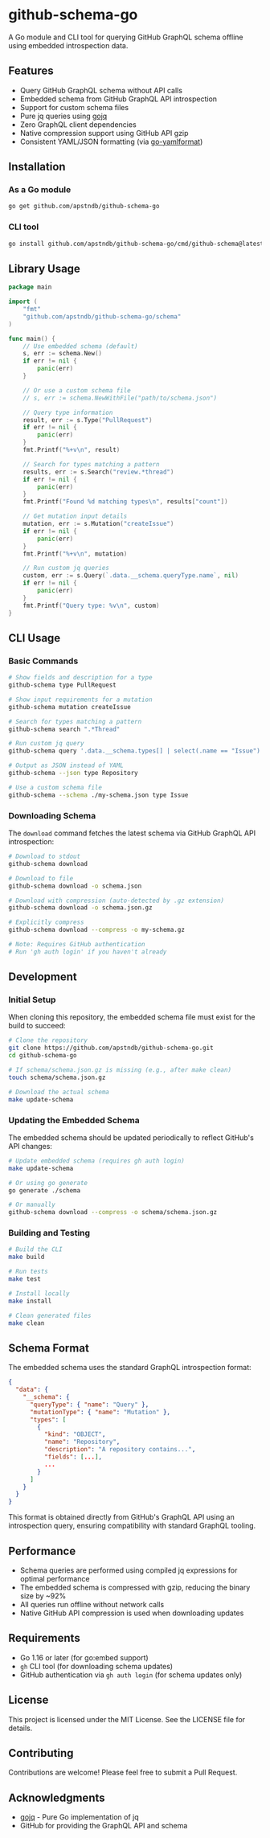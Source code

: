 # github-schema-go

A Go module and CLI tool for querying GitHub GraphQL schema offline using embedded introspection data.

## Features

- Query GitHub GraphQL schema without API calls
- Embedded schema from GitHub GraphQL API introspection
- Support for custom schema files
- Pure jq queries using [gojq](https://github.com/itchyny/gojq)
- Zero GraphQL client dependencies
- Native compression support using GitHub API gzip
- Consistent YAML/JSON formatting (via [go-yamlformat](https://github.com/apstndb/go-yamlformat))

## Installation

### As a Go module

```bash
go get github.com/apstndb/github-schema-go
```

### CLI tool

```bash
go install github.com/apstndb/github-schema-go/cmd/github-schema@latest
```

## Library Usage

```go
package main

import (
    "fmt"
    "github.com/apstndb/github-schema-go/schema"
)

func main() {
    // Use embedded schema (default)
    s, err := schema.New()
    if err != nil {
        panic(err)
    }

    // Or use a custom schema file
    // s, err := schema.NewWithFile("path/to/schema.json")

    // Query type information
    result, err := s.Type("PullRequest")
    if err != nil {
        panic(err)
    }
    fmt.Printf("%+v\n", result)

    // Search for types matching a pattern
    results, err := s.Search("review.*thread")
    if err != nil {
        panic(err)
    }
    fmt.Printf("Found %d matching types\n", results["count"])

    // Get mutation input details
    mutation, err := s.Mutation("createIssue")
    if err != nil {
        panic(err)
    }
    fmt.Printf("%+v\n", mutation)

    // Run custom jq queries
    custom, err := s.Query(`.data.__schema.queryType.name`, nil)
    if err != nil {
        panic(err)
    }
    fmt.Printf("Query type: %v\n", custom)
}
```

## CLI Usage

### Basic Commands

```bash
# Show fields and description for a type
github-schema type PullRequest

# Show input requirements for a mutation
github-schema mutation createIssue

# Search for types matching a pattern
github-schema search ".*Thread"

# Run custom jq query
github-schema query '.data.__schema.types[] | select(.name == "Issue") | .fields[] | .name'

# Output as JSON instead of YAML
github-schema --json type Repository

# Use a custom schema file
github-schema --schema ./my-schema.json type Issue
```

### Downloading Schema

The `download` command fetches the latest schema via GitHub GraphQL API introspection:

```bash
# Download to stdout
github-schema download

# Download to file
github-schema download -o schema.json

# Download with compression (auto-detected by .gz extension)
github-schema download -o schema.json.gz

# Explicitly compress
github-schema download --compress -o my-schema.gz

# Note: Requires GitHub authentication
# Run 'gh auth login' if you haven't already
```

## Development

### Initial Setup

When cloning this repository, the embedded schema file must exist for the build to succeed:

```bash
# Clone the repository
git clone https://github.com/apstndb/github-schema-go.git
cd github-schema-go

# If schema/schema.json.gz is missing (e.g., after make clean)
touch schema/schema.json.gz

# Download the actual schema
make update-schema
```

### Updating the Embedded Schema

The embedded schema should be updated periodically to reflect GitHub's API changes:

```bash
# Update embedded schema (requires gh auth login)
make update-schema

# Or using go generate
go generate ./schema

# Or manually
github-schema download --compress -o schema/schema.json.gz
```

### Building and Testing

```bash
# Build the CLI
make build

# Run tests
make test

# Install locally
make install

# Clean generated files
make clean
```

## Schema Format

The embedded schema uses the standard GraphQL introspection format:

```json
{
  "data": {
    "__schema": {
      "queryType": { "name": "Query" },
      "mutationType": { "name": "Mutation" },
      "types": [
        {
          "kind": "OBJECT",
          "name": "Repository",
          "description": "A repository contains...",
          "fields": [...],
          ...
        }
      ]
    }
  }
}
```

This format is obtained directly from GitHub's GraphQL API using an introspection query, ensuring compatibility with standard GraphQL tooling.

## Performance

- Schema queries are performed using compiled jq expressions for optimal performance
- The embedded schema is compressed with gzip, reducing the binary size by ~92%
- All queries run offline without network calls
- Native GitHub API compression is used when downloading updates

## Requirements

- Go 1.16 or later (for go:embed support)
- `gh` CLI tool (for downloading schema updates)
- GitHub authentication via `gh auth login` (for schema updates only)

## License

This project is licensed under the MIT License. See the LICENSE file for details.

## Contributing

Contributions are welcome! Please feel free to submit a Pull Request.

## Acknowledgments

- [gojq](https://github.com/itchyny/gojq) - Pure Go implementation of jq
- GitHub for providing the GraphQL API and schema